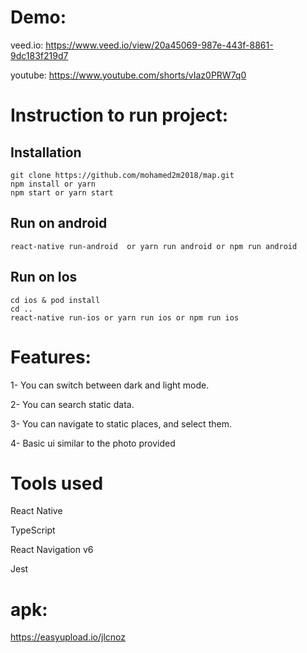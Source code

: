 # Demo:
veed.io: https://www.veed.io/view/20a45069-987e-443f-8861-9dc183f219d7


youtube: https://www.youtube.com/shorts/vIaz0PRW7q0

# Instruction to run project:

## Installation 

```
git clone https://github.com/mohamed2m2018/map.git
npm install or yarn
npm start or yarn start
```
## Run on android 

```
react-native run-android  or yarn run android or npm run android
```
 
## Run on Ios

 ```
 cd ios & pod install
 cd ..
 react-native run-ios or yarn run ios or npm run ios
```




# Features:
1- You can switch between dark and light mode.

2- You can search static data.

3- You can navigate to static places, and select them.

4- Basic ui similar to the photo provided

# Tools used
React Native

TypeScript

React Navigation v6

Jest

# apk:
https://easyupload.io/jlcnoz


